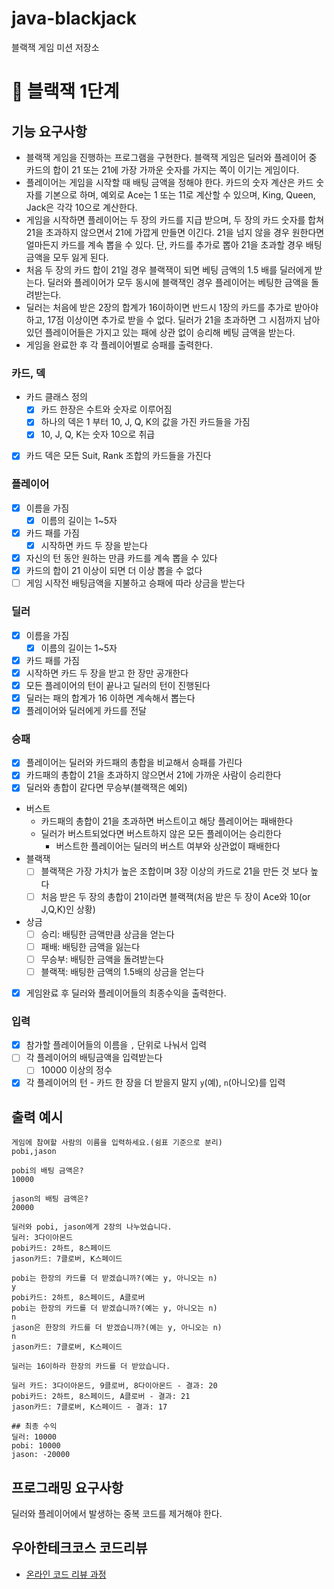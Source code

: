 # java-blackjack
블랙잭 게임 미션 저장소

# 🚀 블랙잭 1단계
## 기능 요구사항
- 블랙잭 게임을 진행하는 프로그램을 구현한다. 블랙잭 게임은 딜러와 플레이어 중 카드의 합이 21 또는 21에 가장 가까운 숫자를 가지는 쪽이 이기는 게임이다.
- 플레이어는 게임을 시작할 때 배팅 금액을 정해야 한다. 카드의 숫자 계산은 카드 숫자를 기본으로 하며, 예외로 Ace는 1 또는 11로 계산할 수 있으며, King, Queen, Jack은 각각 10으로 계산한다.
- 게임을 시작하면 플레이어는 두 장의 카드를 지급 받으며, 두 장의 카드 숫자를 합쳐 21을 초과하지 않으면서 21에 가깝게 만들면 이긴다. 21을 넘지 않을 경우 원한다면 얼마든지 카드를 계속 뽑을 수 있다. 단, 카드를 추가로 뽑아 21을 초과할 경우 배팅 금액을 모두 잃게 된다.
- 처음 두 장의 카드 합이 21일 경우 블랙잭이 되면 베팅 금액의 1.5 배를 딜러에게 받는다. 딜러와 플레이어가 모두 동시에 블랙잭인 경우 플레이어는 베팅한 금액을 돌려받는다.
- 딜러는 처음에 받은 2장의 합계가 16이하이면 반드시 1장의 카드를 추가로 받아야 하고, 17점 이상이면 추가로 받을 수 없다. 딜러가 21을 초과하면 그 시점까지 남아 있던 플레이어들은 가지고 있는 패에 상관 없이 승리해 베팅 금액을 받는다.
- 게임을 완료한 후 각 플레이어별로 승패를 출력한다.

### 카드, 덱
- 카드 클래스 정의
  - [x] 카드 한장은 수트와 숫자로 이루어짐
  - [x] 하나의 덱은 1 부터 10, J, Q, K의 값을 가진 카드들을 가짐
  - [x] 10, J, Q, K는 숫자 10으로 취급
- [x] 카드 덱은 모든 Suit, Rank 조합의 카드들을 가진다

### 플레이어
- [x] 이름을 가짐
  - [x] 이름의 길이는 1~5자
- [x] 카드 패를 가짐
  - [x] 시작하면 카드 두 장을 받는다
- [x] 자신의 턴 동안 원하는 만큼 카드를 계속 뽑을 수 있다
- [x] 카드의 합이 21 이상이 되면 더 이상 뽑을 수 없다
- [ ] 게임 시작전 배팅금액을 지불하고 승패에 따라 상금을 받는다

### 딜러
- [x] 이름을 가짐
  - [x] 이름의 길이는 1~5자
- [x] 카드 패를 가짐
- [x] 시작하면 카드 두 장을 받고 한 장만 공개한다
- [x] 모든 플레이어의 턴이 끝나고 딜러의 턴이 진행된다
- [x] 딜러는 패의 합계가 16 이하면 계속해서 뽑는다
- [x] 플레이어와 딜러에게 카드를 전달

### 승패
- [x] 플레이어는 딜러와 카드패의 총합을 비교해서 승패를 가린다
- [x] 카드패의 총합이 21을 초과하지 않으면서 21에 가까운 사람이 승리한다
- [x] 딜러와 총합이 같다면 무승부(블랙잭은 예외)
- 버스트
  - 카드패의 총합이 21을 초과하면 버스트이고 해당 플레이어는 패배한다
  - 딜러가 버스트되었다면 버스트하지 않은 모든 플레이어는 승리한다
    - 버스트한 플레이어는 딜러의 버스트 여부와 상관없이 패배한다
- 블랙잭
  - [ ] 블랙잭은 가장 가치가 높은 조합이며 3장 이상의 카드로 21을 만든 것 보다 높다
  - [ ] 처음 받은 두 장의 총합이 21이라면 블랙잭(처음 받은 두 장이 Ace와 10(or J,Q,K)인 상황)
- 상금
  - [ ] 승리: 배팅한 금액만큼 상금을 얻는다 
  - [ ] 패배: 배팅한 금액을 잃는다
  - [ ] 무승부: 배팅한 금액을 돌려받는다
  - [ ] 블랙잭: 배팅한 금액의 1.5배의 상금을 얻는다
- [x] 게임완료 후 딜러와 플레이어들의 최종수익을 출력한다.

### 입력
- [x] 참가할 플레이어들의 이름을 `,` 단위로 나눠서 입력
- [ ] 각 플레이어의 배팅금액을 입력받는다
  - [ ] 10000 이상의 정수
- [x] 각 플레이어의 턴 - 카드 한 장을 더 받을지 말지 `y`(예), `n`(아니오)를 입력

## 출력 예시
```
게임에 참여할 사람의 이름을 입력하세요.(쉼표 기준으로 분리)
pobi,jason

pobi의 배팅 금액은?
10000

jason의 배팅 금액은?
20000

딜러와 pobi, jason에게 2장의 나누었습니다.
딜러: 3다이아몬드
pobi카드: 2하트, 8스페이드
jason카드: 7클로버, K스페이드

pobi는 한장의 카드를 더 받겠습니까?(예는 y, 아니오는 n)
y
pobi카드: 2하트, 8스페이드, A클로버
pobi는 한장의 카드를 더 받겠습니까?(예는 y, 아니오는 n)
n
jason은 한장의 카드를 더 받겠습니까?(예는 y, 아니오는 n)
n
jason카드: 7클로버, K스페이드

딜러는 16이하라 한장의 카드를 더 받았습니다.

딜러 카드: 3다이아몬드, 9클로버, 8다이아몬드 - 결과: 20
pobi카드: 2하트, 8스페이드, A클로버 - 결과: 21
jason카드: 7클로버, K스페이드 - 결과: 17

## 최종 수익
딜러: 10000
pobi: 10000 
jason: -20000
```
## 프로그래밍 요구사항
딜러와 플레이어에서 발생하는 중복 코드를 제거해야 한다.

## 우아한테크코스 코드리뷰
* [온라인 코드 리뷰 과정](https://github.com/woowacourse/woowacourse-docs/blob/master/maincourse/README.md)